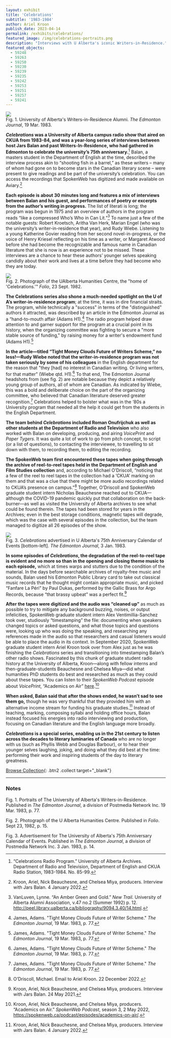 ```yaml
---
layout: exhibit
title: 'Celebrations'
subtitle: '1983-1984'
author: Ariel Kroon
publish_date: 2023-04-14
permalink: /exhibits/celebrations/
featured_image: /img/celebrations-portraits.png
description: "Interviews with U Alberta's iconic Writers-in-Residence."
featured_objects:
  - 59248
  - 59263
  - 59250
  - 59230
  - 59239
  - 59235
  - 59242
  - 59253
  - 59251
  - 59257
  - 59241
---
```


<div class = "figure left">
  <img src="{{ '/img/celebrations-portraits.png' | absolute_url }}"/>
  <figcaption>Fig. 1. University of Alberta's Writers-in-Residence Alumni. <i>The Edmonton Journal</i>, 19 Mar. 1983.</figcaption>
</div>

**<i>Celebrations</i> was a University of Alberta campus radio show that aired on CKUA from 1983-84, and was a year-long series of interviews between host Jars Balan and past Writers-In-Residence, who had gathered in Edmonton to celebrate the university’s 75th anniversary.**[^1] Balan, a masters student in the Department of English at the time, described the interview process akin to “shooting fish in a barrel,” as these writers – many of whom had gone on to become stars in the Canadian literary scene – were present to give readings and be part of the university’s celebration. You can access the recordings that SpokenWeb has digitized and made available on Aviary.[^2]

**Each episode is about 30 minutes long and features a mix of interviews between Balan and his guest, and performances of poetry or excerpts from the author’s writing in progress.** The list of literati is long; the program was begun in 1975 and an overview of authors in the program reads “like a compressed Who’s Who in Can Lit.”[^3] To name just a few of the notable guests: Robert Kroetsch, Aritha Van Herk, Marian Engel (who was the university’s writer-in-residence that year), and Rudy Wiebe. Listening to a young Katherine Govier reading from her second novel-in-progress, or the voice of Henry Kriesel reflecting on his time as a writer, or Margaret Atwood before she had become the recognizable and famous name in Canadian literature that she is now is an experience not to be missed. These interviews are a chance to hear these authors’ younger selves speaking candidly about their work and lives at a time before they had become who they are today.

<div class = "figure right">
  <img src="{{ '/img/HumCentre.png' | absolute_url }}"/>
  <figcaption>Fig. 2. Photograph of the UAlberta Humanities Centre, the "home of 'Celebrations.'" <i>Folio</i>, 23 Sept. 1982.</figcaption>
</div>

**The Celebrations series also shone a much-needed spotlight on the U of A’s writer-in-residence program**; at the time, it was in dire financial straits. The program, while  technically  a "success" in terms of the "distinguished" authors it attracted, was described by  an article in the Edmonton Journal as a “hand-to-mouth affair (Adams H1).[^4] The radio program helped draw attention to and garner support for the program at a crucial point in its history, when the organizing committee was fighting to secure a "more stable source of funding," by raising money for a writer's endowment fund (Adams H1).[^5]


**In the article—titled “Tight Money Clouds Future of Writers Scheme,” no less!—Rudy Wiebe noted that the writer-in-residence program was not taken seriously by some of his colleagues** in the English department for the reason that "they [had] no interest in Canadian writing. Or living writers, for that matter" (Wiebe qtd. H1).[^6] To that end, The Edmonton Journal headshots from (see fig. 2) are notable because they depict a relatively young group of authors, all of whom are Canadian. As indicated by Wiebe, this was a bold and deliberate choice on the part of the organizing committee, who believed that Canadian literature deserved greater recognition.[^7] Celebrations helped to bolster what was in the ‘80s a University program that needed all the help it could get from the students in the English Department.


**The team behind <i>Celebrations</i> included Roman Onufrijchuk as well as other students at the Department of Radio and Television** who also worked with Balan on developing, producing, and airing <i>VoicePrint</i> and <i>Paper Tygers</i>. It was quite a lot of work to go from pitch concept, to script (or a list of questions), to contacting the interviewee, to travelling to sit down with them, to recording them, to editing the recording. 

**The SpokenWeb team first encountered these tapes when going through the archive of reel-to-reel tapes held in the Department of English and Film Studies collection** and, according to Michael O’Driscoll, “noticing that a few of the reel to reel tapes in the collection had a ‘CKUA’ marking on them and that was a clue that there might be more audio recordings related to CKUA’s presence on campus."[^8] Together, O’Driscoll and SpokenWeb graduate student intern Nicholas Beauchesne reached out to CKUA—although the COVID-19 pandemic quickly put that collaboration on the back-burner—as well as visited the University of Alberta archives to see what could be found therein. The tapes had been stored for years in the Archives; even in the best storage conditions, magnetic tapes will degrade, which was the case with several episodes in the collection, but the team managed to digitize all 26 episodes of the show. 

<div class = "figure left">
  <img src="{{ '/img/Calendar_EJ.jpeg' | absolute_url }}"/>
  <figcaption>Fig. 3. <i>Celebrations</i> advertised in U Alberta's 75th Anniversary Calendar of Events [bottom-left]. <i>The Edmonton Journal</i>, 3 Jan. 1983.</figcaption>
</div>

**In some episodes of <i>Celebrations</i>, the degradation of the reel-to-reel tape is evident and no more so than in the opening and closing theme music to each episode,** which at times warps and stutters due to the condition of the material. In the days before searchable archives of royalty-free music and sounds, Balan used his Edmonton Public Library card to take out classical music records that he thought might contain appropriate music, and picked “Fanfare La Péri” by Paul Dukas, performed by the Gallic Brass for Argo Records, because “that brassy upbeat” was a perfect fit.[^9]

**After the tapes were digitized and the audio was “cleaned up”** as much as possible to try to mitigate any background buzzing, noises, or output infelicities, SpokenWeb graduate student intern Alex Ventimillia-Sanchez took over, studiously “timestamping” the file: documenting when speakers changed topics or asked questions, and what those topics and questions were, looking up who was doing the speaking, and researching any references made in the audio so that researchers and casual listeners would be able to place the audio in its context. In September 2020, SpokenWeb graduate student intern Ariel Kroon took over from Alex just as he was finishing the <i>Celebrations</i> series and transitioning into timestamping Balan’s other radio shows. Fascinated by this chunk of graduate student radio history at the University of Alberta, Kroon—along with fellow interns and then-graduate-students Beauchesne and Chelsea Miya—did what humanities PhD students do best and researched as much as they could about these tapes. You can listen to their <i>SpokenWeb Podcast</i> episode about <i>VoicePrint</i>, “Academics on Air” [here](https://spokenweb.ca/podcast/episodes/academics-on-air/).[^10]

**When asked, Balan said that after the shows ended, he wasn’t sad to see them go,** though he was very thankful that they provided him with an alternative income stream for funding his graduate studies.[^11] Instead of teaching, marking, composing syllabi and holding office hours, Balan instead focused his energies into radio interviewing and production, focusing on Canadian literature and the English language more broadly.

**<i>Celebrations</i> is a special series, enabling us in the 21st century to listen across the decades to literary luminaries of Canada** who are no longer with us (such as Phyllis Webb and Douglas Barbour), or to hear their younger selves laughing, joking, and doing what they did best at the time: performing their work and inspiring students of the day to literary greatness.

[Browse Collection](https://ualberta.aviaryplatform.com/collections/1783){: .btn2 .collect target="_blank"}

---

### Notes

Fig. 1. Portraits of The University of Alberta's Writers-in-Residence. Published in <i>The Edmonton Journal</i>, a division of Postmedia Network Inc. 19 Mar. 1983, p. 77.

Fig. 2. Photograph of the U Alberta Humanities Centre. Published in <i>Folio</i>. Sept 23, 1982, p. 15.

Fig. 3. Advertisement for The University of Alberta's 75th Anniversary Calendar of Events. Published in <i>The Edmonton Journal</i>, a division of Postmedia Network Inc. 3 Jan. 1983, p. 14.

[^1]: “Celebrations Radio Program.” University of Alberta Archives. Department of Radio and Television, Department of English and CKUA Radio Station, 1983-1984. No. 85-99.

[^2]: Kroon, Ariel, Nick Beauchesne, and Chelsea Miya, producers. Interview with Jars Balan. 4 January 2022.

[^3]: VanLuven, Lynne. “An Amber Green and Gold.” <i>New Trail.</i> University of Alberta Alumni Association, v.47 no.2 (Summer 1992) p. 12. http://peel.library.ualberta.ca/bibliography/9094.3.40/14.html.

[^4]: James, Adams. "Tight Money Clouds Future of Writer Scheme." <i>The Edmonton Journal</i>, 19 Mar. 1983, p. 77.

[^5]: James, Adams. "Tight Money Clouds Future of Writer Scheme." <i>The Edmonton Journal</i>, 19 Mar. 1983, p. 77.

[^6]: James, Adams. "Tight Money Clouds Future of Writer Scheme." <i>The Edmonton Journal</i>, 19 Mar. 1983, p. 77.

[^7]: James, Adams. "Tight Money Clouds Future of Writer Scheme." <i>The Edmonton Journal</i>, 19 Mar. 1983, p. 77.

[^8]: O’Driscoll, Michael. Email to Ariel Kroon. 22 December 2022.

[^9]: Kroon, Ariel, Nick Beauchesne, and Chelsea Miya, producers. Interview with Jars Balan. 24 May 2021.

[^10]: Kroon, Ariel, Nick Beauchesne, and Chelsea Miya, producers. “Academics on Air.” <i>SpokenWeb Podcast</i>, season 3, 2 May 2022, https://spokenweb.ca/podcast/episodes/academics-on-air/.

[^11]: Kroon, Ariel, Nick Beauchesne, and Chelsea Miya, producers. Interview with Jars Balan. 4 January 2022.
